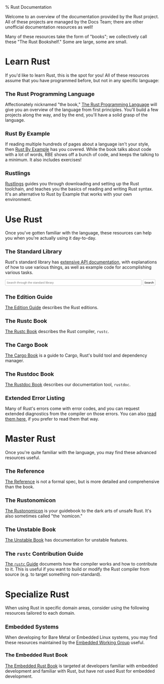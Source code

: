 % Rust Documentation

<style>
nav {
    display: none;
}
#search-input {
    width: calc(100% - 58px);
}
#search-but {
    cursor: pointer;
}
#search-but, #search-input {
    padding: 4px;
    border: 1px solid #ccc;
    border-radius: 3px;
    outline: none;
    font-size: 0.7em;
    background-color: #fff;
}
#search-but:hover, #search-input:focus {
    border-color: #55a9ff;
}
h2 {
    font-size: 18px;
}
</style>

Welcome to an overview of the documentation provided by the Rust project.
All of these projects are managed by the Docs Team; there are other
unofficial documentation resources as well!

Many of these resources take the form of "books"; we collectively call these
"The Rust Bookshelf." Some are large, some are small.

# Learn Rust

If you'd like to learn Rust, this is the spot for you! All of these resources
assume that you have programmed before, but not in any specific language:

## The Rust Programming Language

Affectionately nicknamed "the book," [The Rust Programming
Language](book/index.html) will give you an overview of the language from
first principles. You'll build a few projects along the way, and by the end,
you'll have a solid grasp of the language.

## Rust By Example

If reading multiple hundreds of pages about a language isn't your style, then
[Rust By Example](rust-by-example/index.html) has you covered. While the book talks about code with
a lot of words, RBE shows off a bunch of code, and keeps the talking to a
minimum. It also includes exercises!

## Rustlings

[Rustlings](https://github.com/rust-lang/rustlings) guides you through downloading and setting up the Rust toolchain,
and teaches you the basics of reading and writing Rust syntax. It's an
alternative to Rust by Example that works with your own environment.

# Use Rust

Once you've gotten familiar with the language, these resources can help you
when you're actually using it day-to-day.

## The Standard Library

Rust's standard library has [extensive API documentation](std/index.html),
with explanations of how to use various things, as well as example code for
accomplishing various tasks.

<div>
  <form action="std/index.html" method="get">
    <input id="search-input" type="search" name="search"
           placeholder="Search through the standard library"/>
    <button id="search-but">Search</button>
  </form>
</div>

## The Edition Guide

[The Edition Guide](edition-guide/index.html) describes the Rust editions.

## The Rustc Book

[The Rustc Book](rustc/index.html) describes the Rust compiler, `rustc`.

## The Cargo Book

[The Cargo Book](cargo/index.html) is a guide to Cargo, Rust's build tool and dependency manager.

## The Rustdoc Book

[The Rustdoc Book](rustdoc/index.html) describes our documentation tool, `rustdoc`.

## Extended Error Listing

Many of Rust's errors come with error codes, and you can request extended
diagnostics from the compiler on those errors. You can also [read them
here](error-index.html), if you prefer to read them that way.

# Master Rust

Once you're quite familiar with the language, you may find these advanced
resources useful.

## The Reference

[The Reference](reference/index.html) is not a formal spec, but is more detailed and
comprehensive than the book.

## The Rustonomicon

[The Rustonomicon](nomicon/index.html) is your guidebook to the dark arts of unsafe
Rust. It's also sometimes called "the 'nomicon."

## The Unstable Book

[The Unstable Book](unstable-book/index.html) has documentation for unstable features.

## The `rustc` Contribution Guide

[The `rustc` Guide](https://rust-lang.github.io/rustc-guide/) documents how
the compiler works and how to contribute to it. This is useful if you want to build
or modify the Rust compiler from source (e.g. to target something non-standard).

# Specialize Rust

When using Rust in specific domain areas, consider using the following resources tailored to each domain.

## Embedded Systems

When developing for Bare Metal or Embedded Linux systems, you may find these resources maintained by the [Embedded Working Group] useful.

[Embedded Working Group]: https://github.com/rust-embedded

### The Embedded Rust Book

[The Embedded Rust Book] is targeted at developers familiar with embedded development and familiar with Rust, but have not used Rust for embedded development.

[The Embedded Rust Book]: embedded-book/index.html
